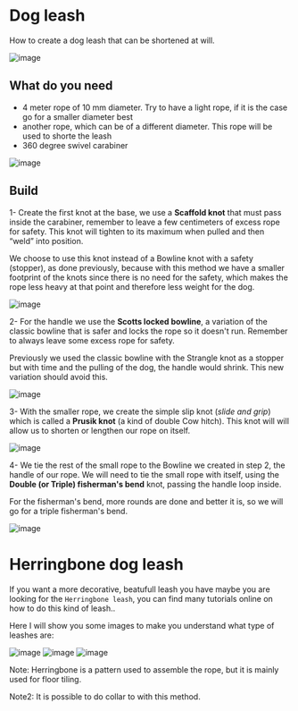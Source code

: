 # Dog leash
How to create a dog leash that can be shortened at will.

![image](imgs/00_leash.jpg)

## What do you need
- 4 meter rope of 10 mm diameter. Try to have a light rope, if it is the case go for
  a smaller diameter
  best
- another rope, which can be of a different diameter. This rope will be used to
  shorte the leash
- 360 degree swivel carabiner

![image](imgs/0_required.jpg)

## Build
1- Create the first knot at the base, we use a **Scaffold knot** that must
pass inside the carabiner, remember to leave a few centimeters
of excess rope for safety.
This knot will tighten to its maximum when pulled and then “weld” into
position.

We choose to use this knot instead of a Bowline knot with a safety (stopper), as done
previously, because with this method we have a smaller footprint of the
knots since there is no need for the safety, which makes the rope less heavy
at that point and therefore less weight for the dog.

![image](imgs/1_scaffold_carabiner.jpg)

2- For the handle we use the **Scotts locked bowline**, a variation of the
classic bowline that is safer and locks the rope so it doesn't run.
Remember to always leave some excess rope for safety.

Previously we used the classic bowline with the Strangle knot as a
stopper but with time and the pulling of the dog, the handle would shrink. This
new variation should avoid this.


![image](imgs/2_scotts_locked_bowline.jpg)

3- With the smaller rope, we create the simple slip knot (_slide and grip_)
which is called a **Prusik knot** (a kind of double Cow hitch). This knot will
will allow us to shorten or lengthen our rope on itself.

![image](imgs/3_prusik_knot_slide_and_grip.jpg)

4- We tie the rest of the small rope to the Bowline we created in step 2,
the handle of our rope. We will need to tie the small rope with itself,
using the **Double (or Triple) fisherman's bend** knot, passing the handle loop
inside.

For the fisherman's bend, more rounds are done and better it is, so we will go
for a triple fisherman's bend.

![image](imgs/4_double_fishermans_bend.jpg)


# Herringbone dog leash
If you want a more decorative, beatufull leash you have maybe you are looking
for the `Herringbone leash`, you can find many tutorials online on how to do
this kind of leash..

Here I will show you some images to make you understand what type of leashes
are:

![image](imgs/herringbone_leash1.png)
![image](imgs/herringbone_leash2.jpg)
![image](imgs/herringbone_leash3.png)


Note: Herringbone is a pattern used to assemble the rope, but it is mainly used
for floor tiling.

Note2: It is possible to do collar to with this method.
